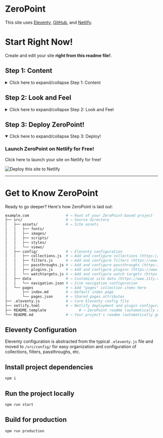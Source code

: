 # ZeroPoint
This site uses [Eleventy](https://www.11ty.dev), [GitHub](https://github.com), and [Netlify](https://netlify.com).

# Start Right Now!
Create and edit your site **right from this readme file!**.

## Step 1: Content
<details>
  <summary>Click here to expand/collapse Step 1: Content</summary>

### Creating and editing site pages and content
#### Pages
Create your site's main content! Pages can be written in HTML or [Markdown](https://www.markdownguide.org/basic-syntax/)!
* [Edit the homepage](https://github.com/MWDelaney/ZeroPoint/edit/master/src/pages/index.md)
* [Create a new page](https://github.com/MWDelaney/ZeroPoint/new/master/?filename=/src/pages/&value=---%0Atitle%3A%20Enter%20page%20title%20here%0A---)

<!--

---
#### Posts
Blog posts
* [Create a new post](https://github.com/MWDelaney/ZeroPoint/new/master/?filename=/src/posts/&value=----%0Atitle%3A%20%22Enter%20post%20title%22%0Adate%3A%20%222025-01-01%0A---)

-->

</details>

## Step 2: Look and Feel
<details>
  <summary>Click here to expand/collapse Step 2: Look and Feel</summary>

### Changing the look and feel
#### Navigation
Your site's navigation is how your users will get around! Edit the site's navigation menu in [JSON format](https://developer.mozilla.org/en-US/docs/Learn/JavaScript/Objects/JSON)!
* [Edit the navigation](https://github.com/MWDelaney/ZeroPoint/edit/master/src/data/navigation.json)

#### Styles
Colors, spacing, and fonts, oh my! You can edit your branding and styles here using CSS, SCSS, and CSS variables! Remember adding styles on MySpace? Same thing!
* [Edit your branding](https://github.com/MWDelaney/ZeroPoint/edit/master/src/assets/styles/_branding.scss)
* [Edit your overall styles](https://github.com/MWDelaney/ZeroPoint/edit/master/src/assets/styles/styles.scss)

Learning CSS can be daunting but there are a ton of useful resources on the web. Check out [SmolCSS](https://smolcss.dev) to get started!

#### Javascript
**Optional!** Add javascript functionality to your site
* [Add Javascript](https://github.com/MWDelaney/ZeroPoint/edit/master/src/assets/scripts/main.js)

</details>

## Step 3: Deploy ZeroPoint!
<details open>
  <summary>Click here to expand/collapse Step 3: Deploy!</summary>

### Launch ZeroPoint on Netlify for Free!

Click here to launch your site on Netlify for free!

![Deploy this site to Netlify](https://www.netlify.com/img/deploy/button.svg)

</details>

---
# Get to Know ZeroPoint
Ready to go deeper? Here's how ZeroPoint is laid out:

```sh
example.com                 # → Root of your ZeroPoint-based project
├── src/                    # → Source directory
│   ├── assets/             # → Site assets
│   │   ├── fonts/
│   │   ├── images/
│   │   ├── scripts/
│   │   ├── styles/
│   │   └── views/
│   ├── config/             # → Eleventy configuration
│   │   ├── collections.js  # → Add and configure collections (https://www.11ty.dev/docs/collections/)
│   │   ├── filters.js      # → Add and configure filters (https://www.11ty.dev/docs/filters/)
│   │   ├── passthroughs.js # → Add and configure passthroughs (https://www.11ty.dev/docs/copy/)
│   │   ├── plugins.js      # → Add and configure plugins (https://www.11ty.dev/docs/plugins/)
│   │   └── watchtargets.js # → Add and configure watch targets (https://www.11ty.dev/docs/watch-serve/)
│   ├── data                # → Customize site data (https://www.11ty.dev/docs/data/)
│   │   └── navigation.json # → Site navigation configuration
│   └── pages               # → Add "pages" collection items here
│       ├── index.md        # → Default index page
│       └── pages.json      # → Shared pages attributes
├── .eleventy.js            # → Core Eleventy config file
├── netlify.toml            # → Netlify deployment and plugin configuration (optional)
├── README.template               # → ZeroPoint readme (automatically removed when this template is used)
└── README.md               # → Your project's readme (automatically generated when this template is used)
```

## Eleventy Configuration
Eleventy configuration is abstracted from the typical `.eleventy.js` file and moved to `/src/config/` for easy organization and configuration of collections, filters, passthroughs, etc.
## Install project dependencies
```bash
npm i
```

## Run the project locally
```bash
npm run start
```

## Build for production
```bash
npm run production
```
